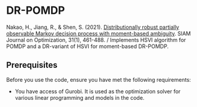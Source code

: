 # DR-POMDP
Nakao, H., Jiang, R., &amp; Shen, S. (2021). [Distributionally robust partially observable Markov decision process with moment-based ambiguity](https://epubs.siam.org/doi/10.1137/19M1268410). SIAM Journal on Optimization, 31(1), 461-488.
/
Implements HSVI algorithm for POMDP and a DR-variant of HSVI for moment-based DR-POMDP.


## Prerequisites

Before you use the code, ensure you have met the following requirements:
* You have access of Gurobi. It is used as the optimization solver for various linear programming and models in the code.
